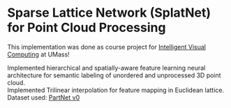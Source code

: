 # Sparse Lattice Network (SplatNet) for Point Cloud Processing

This implementation was done as course project for [Intelligent Visual Computing](https://people.cs.umass.edu/~kalo/courses/visual_computing/index.html) at UMass! 

Implemented hierarchical and spatially-aware feature learning neural architecture for semantic labeling of unordered and unprocessed 3D point cloud.  
Implemented Trilinear interpolation for feature mapping in Euclidean lattice.  
Dataset used: [PartNet v0](https://www.shapenet.org/)


